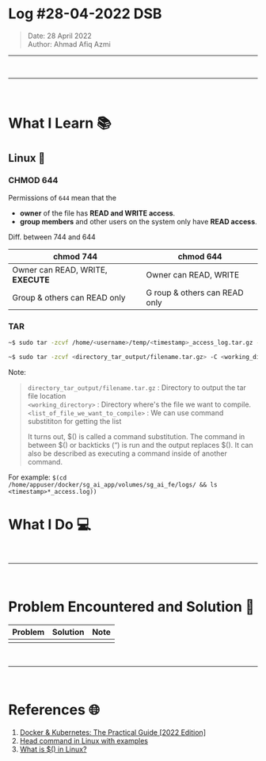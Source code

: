 # Log #28-04-2022 DSB

> Date: 28 April 2022  
> Author: Ahmad Afiq Azmi

---

<br>

---

<br>

# What I Learn 📚

## Linux 🐧

### CHMOD 644

Permissions of `644` mean that the

- **owner** of the file has **READ and WRITE access**.
- **group members** and other users on the system only have **READ access**.

Diff. between 744 and 644

| chmod 744                          | chmod 644                     |
| ---------------------------------- | ----------------------------- |
| Owner can READ, WRITE, **EXECUTE** | Owner can READ, WRITE         |
| Group & others can READ only       | G roup & others can READ only |

### TAR

```bash
~$ sudo tar -zcvf /home/<username>/temp/<timestamp>_access_log.tar.gz -C /home/appuser/docker/sg_ai_app/volumes/sg_ai_fe/logs/ $(cd /home/appuser/docker/sg_ai_app/volumes/sg_ai_fe/logs/ && ls <timestamp>*_access.log)
```

```bash
~$ sudo tar -zcvf <directory_tar_output/filename.tar.gz> -C <working_directory> <list_of_file_we_want_to_compile>
```

Note:

> `directory_tar_output/filename.tar.gz` : Directory to output the tar file location  
> `<working_directory>` : Directory where's the file we want to compile.
> `<list_of_file_we_want_to_compile>` : We can use command substititon for getting the list
>
> It turns out, $() is called a command substitution. The command in between $() or backticks (“) is run and the output replaces $(). It can also be described as executing a command inside of another command.

For example: `$(cd /home/appuser/docker/sg_ai_app/volumes/sg_ai_fe/logs/ && ls <timestamp>*_access.log))`

# What I Do 💻

<br>

---

<br>

# Problem Encountered and Solution 🐞

| Problem | Solution | Note |
| ------- | -------- | ---- |
|         |          |      |

<br>

---

<br>

# References 🌐

1. [Docker & Kubernetes: The Practical Guide [2022 Edition]](https://www.udemy.com/course/docker-kubernetes-the-practical-guide/)
2. [Head command in Linux with examples](https://www.geeksforgeeks.org/head-command-linux-examples/)
3. [What is $() in Linux?](https://blog.wplauncher.com/what-is-in-linux/)
